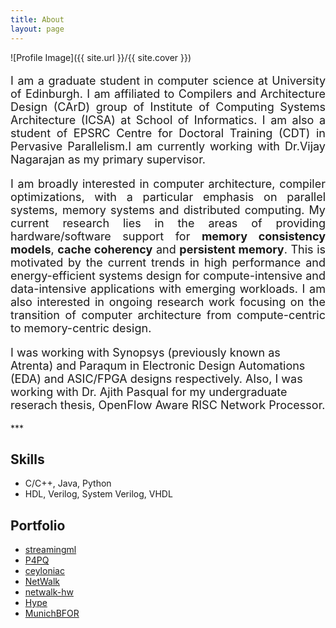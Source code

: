 ```yaml
---
title: About
layout: page
---
```


![Profile Image]({{ site.url }}/{{ site.cover }})
<font size="4">
<p align="justify">I am a graduate student in computer science at <a style="text-decoration:none" href="https://www.ed.ac.uk/">University of Edinburgh</a>. I am affiliated to <a style="text-decoration:none" href="http://www.icsa.informatics.ed.ac.uk/compilers/">Compilers and Architecture Design (CArD)</a> group of <a style="text-decoration:none" href="http://web.inf.ed.ac.uk/icsa/">Institute of Computing Systems Architecture (ICSA)</a> at School of  <a style="text-decoration:none" href="http://www.inf.ed.ac.uk/">Informatics</a>. I am also a student of EPSRC Centre for Doctoral Training (CDT) in <a style="text-decoration:none" href="http://web.inf.ed.ac.uk/infweb/student-services/cdt/pervasive-parallelism">Pervasive Parallelism</a>.I am currently working with <a style="text-decoration:none" href="http://homepages.inf.ed.ac.uk/vnagaraj/">Dr.Vijay Nagarajan</a> as my primary supervisor.</p>

<p align="justify"> I am broadly interested in computer architecture, compiler optimizations, with a particular emphasis on parallel systems, memory systems and distributed computing. My current research lies in the areas of providing hardware/software support for <strong>memory consistency models</strong>, <strong>cache coherency</strong> and <strong>persistent memory</strong>. This is motivated by the current trends in high performance and energy-efficient systems design for compute-intensive and data-intensive applications with emerging workloads. I am also interested in ongoing research work focusing on the transition of computer architecture from compute-centric to memory-centric design.</p> 
 
<p>I was working with <a style="text-decoration:none" href="https://www.synopsys.com/">Synopsys</a> (previously known as Atrenta) and  <a style="text-decoration:none" href="https://www.paraqum.com/">Paraqum</a> in Electronic Design Automations (EDA) and ASIC/FPGA designs respectively. Also, I was working with <a style="text-decoration:none" href="http://www.ent.mrt.ac.lk/~pasqual/">Dr. Ajith Pasqual</a> for my undergraduate reserach thesis, OpenFlow Aware RISC Network Processor.</p>
</font>
***
<h2>Skills</h2>
<ul class="skill-list">
	<li>C/C++, Java, Python</li>
	<li>HDL, Verilog, System Verilog, VHDL</li>

</ul>

<h2>Portfolio</h2>

<ul>
	<li><a href="https://github.com/dananjayamahesh/streamingml">streamingml</a></li>
	<li><a href="https://github.com/dananjayamahesh/P4PQ">P4PQ</a></li>
	<li><a href="https://github.com/dananjayamahesh/ceyloniac">ceyloniac</a></li>
	<li><a href="https://github.com/dananjayamahesh/NetWalk">NetWalk</a></li>
	<li><a href="https://github.com/dananjayamahesh/netwalk-hw">netwalk-hw</a></li>
	<li><a href="https://github.com/Hype">Hype</a></li>
	<li><a href="https://github.com/MunichBFOR">MunichBFOR</a></li>
</ul>
